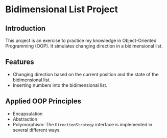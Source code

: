 # Bidimensional List Project

## Introduction
This project is an exercise to practice my knowledge in Object-Oriented Programming (OOP). It simulates changing direction in a bidimensional list.

## Features
- Changing direction based on the current position and the state of the bidimensional list.
- Inserting numbers into the bidimensional list.

## Applied OOP Principles
- Encapsulation
- Abstraction
- Polymorphism: The `DirectionStrategy` interface is implemented in several different ways.
